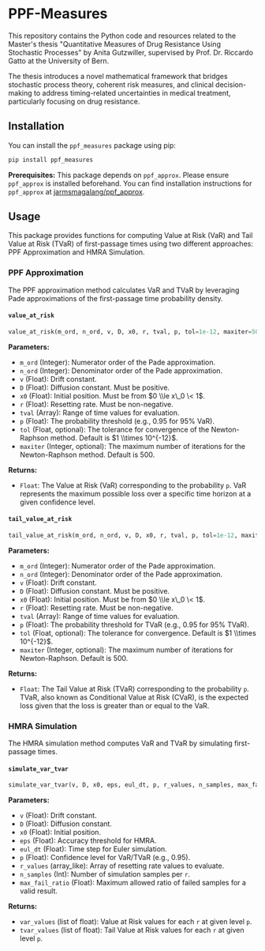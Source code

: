 # PPF-Measures

This repository contains the Python code and resources related to the Master's thesis "Quantitative Measures of Drug Resistance Using Stochastic Processes" by Anita Gutzwiller, supervised by Prof. Dr. Riccardo Gatto at the University of Bern.

The thesis introduces a novel mathematical framework that bridges stochastic process theory, coherent risk measures, and clinical decision-making to address timing-related uncertainties in medical treatment, particularly focusing on drug resistance.

## Installation

You can install the `ppf_measures` package using pip:

```bash
pip install ppf_measures
```

**Prerequisites:** This package depends on `ppf_approx`. Please ensure `ppf_approx` is installed beforehand. You can find installation instructions for `ppf_approx` at [jarmsmagalang/ppf\_approx](https://github.com/jarmsmagalang/ppf_approx). 

## Usage

This package provides functions for computing Value at Risk (VaR) and Tail Value at Risk (TVaR) of first-passage times using two different approaches: PPF Approximation and HMRA Simulation.

### PPF Approximation

The PPF approximation method calculates VaR and TVaR by leveraging Pade approximations of the first-passage time probability density.

#### `value_at_risk`

```python
value_at_risk(m_ord, n_ord, v, D, x0, r, tval, p, tol=1e-12, maxiter=500)
```

**Parameters:**

  * `m_ord` (Integer): Numerator order of the Pade approximation.
  * `n_ord` (Integer): Denominator order of the Pade approximation.
  * `v` (Float): Drift constant.
  * `D` (Float): Diffusion constant. Must be positive.
  * `x0` (Float): Initial position. Must be from $0 \\le x\_0 \< 1$.
  * `r` (Float): Resetting rate. Must be non-negative.
  * `tval` (Array): Range of time values for evaluation.
  * `p` (Float): The probability threshold  (e.g., 0.95 for 95% VaR).
  * `tol` (Float, optional): The tolerance for convergence of the Newton-Raphson method. Default is $1 \\times 10^{-12}$.
  * `maxiter` (Integer, optional): The maximum number of iterations for the Newton-Raphson method. Default is 500.

**Returns:**

  * `Float`: The Value at Risk (VaR) corresponding to the probability `p`. VaR represents the maximum possible loss over a specific time horizon at a given confidence level.

#### `tail_value_at_risk`

```python
tail_value_at_risk(m_ord, n_ord, v, D, x0, r, tval, p, tol=1e-12, maxiter=500)
```

**Parameters:**

  * `m_ord` (Integer): Numerator order of the Pade approximation.
  * `n_ord` (Integer): Denominator order of the Pade approximation.
  * `v` (Float): Drift constant.
  * `D` (Float): Diffusion constant. Must be positive.
  * `x0` (Float): Initial position. Must be from $0 \\le x\_0 \< 1$.
  * `r` (Float): Resetting rate. Must be non-negative.
  * `tval` (Array): Range of time values for evaluation.
  * `p` (Float): The probability threshold for TVaR (e.g., 0.95 for 95% TVaR).
  * `tol` (Float, optional): The tolerance for convergence. Default is $1 \\times 10^{-12}$.
  * `maxiter` (Integer, optional): The maximum number of iterations for Newton-Raphson. Default is 500.

**Returns:**

  * `Float`: The Tail Value at Risk (TVaR) corresponding to the probability `p`. TVaR, also known as Conditional Value at Risk (CVaR), is the expected loss given that the loss is greater than or equal to the VaR.

### HMRA Simulation

The HMRA simulation method computes VaR and TVaR by simulating first-passage times.

#### `simulate_var_tvar`

```python
simulate_var_tvar(v, D, x0, eps, eul_dt, p, r_values, n_samples, max_fail_ratio)
```

**Parameters:**

  * `v` (Float): Drift constant.
  * `D` (Float): Diffusion constant.
  * `x0` (Float): Initial position.
  * `eps` (Float): Accuracy threshold for HMRA.
  * `eul_dt` (Float): Time step for Euler simulation.
  * `p` (Float): Confidence level for VaR/TVaR (e.g., 0.95).
  * `r_values` (array\_like): Array of resetting rate values to evaluate.
  * `n_samples` (Int): Number of simulation samples per `r`.
  * `max_fail_ratio` (Float): Maximum allowed ratio of failed samples for a valid result.

**Returns:**

  * `var_values` (list of float): Value at Risk values for each `r` at given level `p`.
  * `tvar_values` (list of float): Tail Value at Risk values for each `r` at given level `p`.
